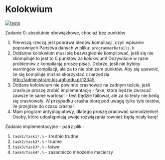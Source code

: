 # Kolokwium

[![tests](https://github.com/agh-sokoloowski/pp1-kolokwium/actions/workflows/tests.yml/badge.svg)](https://github.com/agh-sokoloowski/pp1-kolokwium/actions/workflows/tests.yml)

Zadanie 0: absolutnie obowiązkowe, chociaż bez punktów

1) Pierwszą rzeczą jest poprawa błedów kompilacji,
   czyli wpisanie poprawnych Państwa danych w pliku: `programmerDetails.h`
2) Oddanne kolokwium musi się bezwzglednie kompilować,
   jeśli się nie skompiluje to jest to 0 punktów za kolokwium!
   Oczywiście w razie problemów z kompilacją proszę pisać.
   Dobrze, jeśli nie byłoby warningów kompilacji, ale za to nie obniżam punktów.
   Aby się upewnić, że się kompiluje można skorzystać z narzędzia: http://administrare.kis.agh.edu.pl:12345
3) Oddane kolokwium nie powinno crashować na żadnym teście,
   jeśli crashuje proszę zrobić implementację - fake, która będzie zwracać zawsze te same
   wartości - test będzie failował, ale za to testy nie bedą się crashowały.
   W przypadku crasha biorę pod uwagę tylko tyle testów, ile przejdzie do czasu crasha!
4) Mam program antyplagiatowy, dlatego proszę pracować samodzielnie!
   Osoby, które udostępniają swoje rozwiązania rownież będą miały karę!

Zadanie implementacyjne - patrz pliki:
1. `task1/task1*.h` - średnio trudne
2. `task2/task2*.h` - trudne
3. `task3/task3*.h` - łatwe
4. `task4/task4*.h` - zasadniczo mnożenie macierzy
